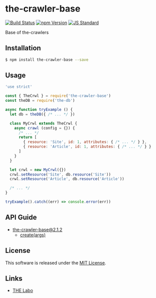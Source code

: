 the-crawler-base
==========

<!---
This file is generated by ape-tmpl. Do not update manually.
--->

<!-- Badge Start -->
<a name="badges"></a>

[![Build Status][bd_travis_shield_url]][bd_travis_url]
[![npm Version][bd_npm_shield_url]][bd_npm_url]
[![JS Standard][bd_standard_shield_url]][bd_standard_url]

[bd_repo_url]: https://github.com/the-labo/the-crawler-base
[bd_travis_url]: http://travis-ci.org/the-labo/the-crawler-base
[bd_travis_shield_url]: http://img.shields.io/travis/the-labo/the-crawler-base.svg?style=flat
[bd_travis_com_url]: http://travis-ci.com/the-labo/the-crawler-base
[bd_travis_com_shield_url]: https://api.travis-ci.com/the-labo/the-crawler-base.svg?token=
[bd_license_url]: https://github.com/the-labo/the-crawler-base/blob/master/LICENSE
[bd_codeclimate_url]: http://codeclimate.com/github/the-labo/the-crawler-base
[bd_codeclimate_shield_url]: http://img.shields.io/codeclimate/github/the-labo/the-crawler-base.svg?style=flat
[bd_codeclimate_coverage_shield_url]: http://img.shields.io/codeclimate/coverage/github/the-labo/the-crawler-base.svg?style=flat
[bd_gemnasium_url]: https://gemnasium.com/the-labo/the-crawler-base
[bd_gemnasium_shield_url]: https://gemnasium.com/the-labo/the-crawler-base.svg
[bd_npm_url]: http://www.npmjs.org/package/the-crawler-base
[bd_npm_shield_url]: http://img.shields.io/npm/v/the-crawler-base.svg?style=flat
[bd_standard_url]: http://standardjs.com/
[bd_standard_shield_url]: https://img.shields.io/badge/code%20style-standard-brightgreen.svg

<!-- Badge End -->


<!-- Description Start -->
<a name="description"></a>

Base of the-crawlers

<!-- Description End -->


<!-- Overview Start -->
<a name="overview"></a>



<!-- Overview End -->


<!-- Sections Start -->
<a name="sections"></a>

<!-- Section from "doc/guides/01.Installation.md.hbs" Start -->

<a name="section-doc-guides-01-installation-md"></a>

Installation
-----

```bash
$ npm install the-crawler-base --save
```


<!-- Section from "doc/guides/01.Installation.md.hbs" End -->

<!-- Section from "doc/guides/02.Usage.md.hbs" Start -->

<a name="section-doc-guides-02-usage-md"></a>

Usage
---------

```javascript
'use strict'

const { TheCrwl } = require('the-crawler-base')
const theDB = require('the-db')

async function tryExample () {
  let db = theDB({ /* ... */ })

  class MyCrwl extends TheCrwl {
    async crawl (config = {}) {
      /* ... */
      return [
        { resource: 'Site', id: 1, attributes: { /* ... */ } },
        { resource: 'Article', id: 1, attributes: { /* ... */ } }
      ]
    }
  }

  let crwl = new MyCrwl({})
  crwl.setResource('Site', db.resource('Site'))
  crwl.setResource('Article', db.resource('Article'))

  /* ... */
}

tryExample().catch((err) => console.error(err))

```


<!-- Section from "doc/guides/02.Usage.md.hbs" End -->

<!-- Section from "doc/guides/10.API Guide.md.hbs" Start -->

<a name="section-doc-guides-10-a-p-i-guide-md"></a>

API Guide
-----

+ [the-crawler-base@2.1.2](./doc/api/api.md)
  + [create(args)](./doc/api/api.md#the-crawler-base-function-create)


<!-- Section from "doc/guides/10.API Guide.md.hbs" End -->


<!-- Sections Start -->


<!-- LICENSE Start -->
<a name="license"></a>

License
-------
This software is released under the [MIT License](https://github.com/the-labo/the-crawler-base/blob/master/LICENSE).

<!-- LICENSE End -->


<!-- Links Start -->
<a name="links"></a>

Links
------

+ [THE Labo][t_h_e_labo_url]

[t_h_e_labo_url]: https://github.com/the-labo

<!-- Links End -->
